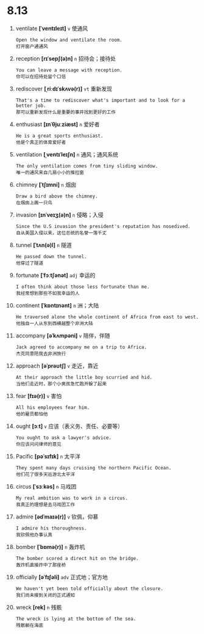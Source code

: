 # 8.13

1. ventilate **[ˈventɪleɪt]** `v` 使通风

   ```
   Open the window and ventilate the room.
   打开窗户通通风
   ```

2. reception **[rɪˈsepʃ(ə)n]** `n` 招待会；接待处

   ```
   You can leave a message with reception.
   你可以在招待处留个口信
   ```

3. rediscover **[ˌriːdɪˈskʌvə(r)]** `vt` 重新发现

   ```
   That's a time to rediscover what's important and to look for a better job.
   那可以重新发现什么是重要的事并找到更好的工作
   ```

4. enthusiast **[ɪnˈθjuːziæst]** `n` 爱好者

   ```
   He is a great sports enthusiast.
   他是个真正的体育爱好者
   ```

5. ventilation **[ˌventɪˈleɪʃn]** `n` 通风；通风系统

   ```
   The only ventilation comes from tiny sliding window.
   唯一的通风来自几扇小小的推拉窗
   ```

6. chimney **[ˈtʃɪmni]** `n` 烟囱

   ```
   Draw a bird above the chimney.
   在烟囱上画一只鸟
   ```

7. invasion **[ɪnˈveɪʒ(ə)n]** `n` 侵略；入侵

   ```
   Since the U.S invasion the president's reputation has nosedived.
   自从美国入侵以来，这位总统的名誉一落千丈
   ```

8. tunnel **[ˈtʌn(ə)l]** `n` 隧道

   ```
   He passed down the tunnel.
   他穿过了隧道
   ```

9. fortunate **[ˈfɔːtʃənət]** `adj` 幸运的

   ```
   I often think about those less fortunate than me.
   我经常想到那些不如我幸运的人
   ```

10. continent **[ˈkɒntɪnənt]** `n` 洲；大陆

    ```
    He traversed alone the whole continent of Africa from east to west.
    他独自一人从东到西横越整个非洲大陆
    ```

11. accompany **[əˈkʌmpəni]** `v` 陪伴，伴随

    ```
    Jack agreed to accompany me on a trip to Africa.
    杰克同意陪我去非洲旅行
    ```

12. approach **[əˈprəʊtʃ]** `v` 走近，靠近

    ```
    At their approach the little boy scurried and hid.
    当他们走近时，那个小男孩急忙跑开躲了起来
    ```

13. fear **[fɪə(r)]** `v` 害怕

    ```
    All his employees fear him.
    他的雇员都怕他
    ```

14. ought **[ɔːt]** `v` 应该（表义务、责任、必要等）

    ```
    You ought to ask a lawyer's advice.
    你应该问问律师的意见
    ```

15. Pacific **[pəˈsɪfɪk]** `n` 太平洋

    ```
    They spent many days cruising the northern Pacific Ocean.
    他们花了很多天巡游北太平洋
    ```

16. circus **[ˈsɜːkəs]** `n` 马戏团

    ```
    My real ambition was to work in a circus.
    我真正的理想是去马戏团工作
    ```

17. admire **[ədˈmaɪə(r)]** `v` 钦佩，仰慕

    ```
    I admire his thoroughness.
    我钦佩他办事认真
    ```

18. bomber **[ˈbɒmə(r)]** `n` 轰炸机

    ```
    The bomber scored a direct hit on the bridge.
    轰炸机直接炸中了那座桥
    ```

19. officially **[əˈfɪʃəli]** `adv` 正式地；官方地

    ```
    We haven't yet been told officially about the closure.
    我们尚未接到关闭的正式通知
    ```

20. wreck **[rek]** `n` 残骸
    ```
    The wreck is lying at the bottom of the sea.
    残骸躺在海底
    ```
